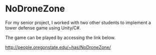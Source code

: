 # NoDroneZone

For my senior project, I worked with two other students to implement a tower defense game using Unity/C#.

The game can be played by accessing the link below.

http://people.oregonstate.edu/~has/NoDroneZone/

